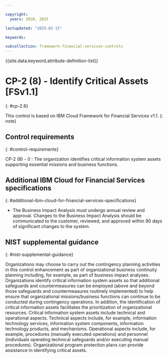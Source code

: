 ```yaml
---

copyright:
  years: 2020, 2025

lastupdated: "2025-02-15"

keywords:

subcollection: framework-financial-services-controls
---
```


{{site.data.keyword.attribute-definition-list}}

               
# CP-2 (8) - Identify Critical Assets [FSv1.1]
{: #cp-2.8}

This control is based on IBM Cloud Framework for Financial Services v1.1.
{: note}


## Control requirements
{: #control-requirements}

CP-2 (8) - 0
    : The organization identifies critical information system assets supporting essential missions and business functions.

## Additional IBM Cloud for Financial Services specifications
{: #additional-ibm-cloud-for-financial-services-specifications}

- The Business Impact Analysis must undergo annual review and approval.  Changes to the Business Impact Analysis should be communicated to the customer, reviewed, and approved within 90 days of significant changes to the system.

## NIST supplemental guidance
{: #nist-supplemental-guidance}

Organizations may choose to carry out the contingency planning activities in this control enhancement as part of organizational business continuity planning including, for example, as part of business impact analyses. Organizations identify critical information system assets so that additional safeguards and countermeasures can be employed (above and beyond those safeguards and countermeasures routinely implemented) to help ensure that organizational missions/business functions can continue to be conducted during contingency operations. In addition, the identification of critical information assets facilitates the prioritization of organizational resources. Critical information system assets include technical and operational aspects. Technical aspects include, for example, information technology services, information system components, information technology products, and mechanisms. Operational aspects include, for example, procedures (manually executed operations) and personnel (individuals operating technical safeguards and/or executing manual procedures). Organizational program protection plans can provide assistance in identifying critical assets.





